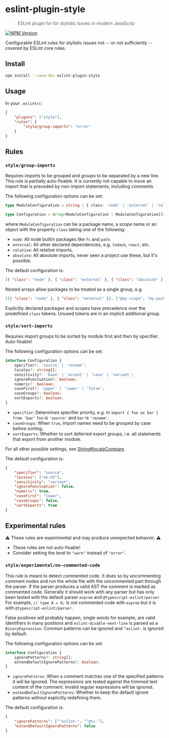 # eslint-plugin-style

> ESLint plugin for for stylistic issues in modern JavaScrip

[![NPM Version][npm-image]][npm-url]

Configurable ESLint rules for stylistic issues not -- or not sufficiently -- covered by ESLint core rules.

## Install

```sh
npm install --save-dev eslint-plugin-style
```

## Usage

In your `.eslintrc`:

```json
{
	"plugins": ["style"],
	"rules": {
		"style/group-imports": "error"
	}
}
```

## Rules

### `style/group-imports`

Requires imports to be grouped and groups to be separated by a new line. This rule is partially auto-fixable.
It is currently not capable to move an import that is preceded by non-import statements, including comments.

The following configuration options can be set:

```ts
type ModuleConfiguration = string | { class: 'node' | 'external' | 'relative' | 'absolute' };

type Configuration = Array<ModuleConfiguration | ModuleConfiguration[]>;
```

where `ModuleConfiguration` can be a package name, a scope name or an object with the property `class` taking one of the following:

-  `node`: All node builtin packages like `fs` and `path`.
-  `external`: All other declared dependencies, e.g. `lodash`, `react`, etc.
-  `relative`: All relative imports.
-  `absolute`: All absolute imports, never seen a project use these, but it's possible.

The default configuration is:

```json
[{ "class": "node" }, { "class": "external" }, { "class": "absolute" }, { "class": "relative" }]
```

Nested arrays allow packages to be treated as a single group, e.g.

```json
[[{ "class": "node" }, { "class": "external" }], ["@my-scope", "my-package"], { "class": "relative" }]
```

Explicitly declared packages and scopes have precedence over the predefined `class` tokens. Unused tokens are in an implicit additional group.

### `style/sort-imports`

Requires import groups to be sorted by module first and then by specifier. Auto-fixable!

The following configuration options can be set:

```ts
interface Configuration {
	specifier?: 'source' | 'rename';
	locales?: string[];
	sensitivity?: 'base' | 'accent' | 'case' | 'variant';
	ignorePunctuation?: boolean;
	numeric?: boolean;
	caseFirst?: 'upper' | 'lower' | 'false';
	caseGroups?: boolean;
	sortExports?: boolean;
}
```

-  `specifier`: Determines specifier priority, e.g. in `import { foo as bar } from 'baz'` `foo` is `'source'` and `bar` is `'rename'`.
-  `caseGroups`: When `true`, import names need to be grouped by case before sorting.
-  `sortExports`: Whether to sort deferred export groups, i.e. all statements that export from another module.

For all other possible settings, see [String#localeCompare](https://developer.mozilla.org/en-US/docs/Web/JavaScript/Reference/Global_Objects/String/localeCompare).

The default configuration is:

```json
{
	"specifier": "source",
	"locales": ["en-US"],
	"sensitivity": "variant",
	"ignorePunctuation": false,
	"numeric": true,
	"caseFirst": "lower",
	"caseGroups": false,
	"sortExports": true
}
```

## Experimental rules

:warning: These rules are experimental and may produce unexpected behavior. :warning:

-  These rules are not auto-fixable!
-  Consider setting the level to `"warn"` instead of `"error"`.

### `style/experimental/no-commented-code`

This rule is meant to detect commented code. It does so by uncommenting comment nodes and run the whole file with the uncommented part through the parser. If the parser produces a valid AST the comment is marked as commented code. Generally it should work with any parser but has only been tested with the default parser `espree` and `@typescript-eslint/parser`. For example, `// type A = 0;` is not commented code with `espree` but it is with `@typescript-eslint/parser`.

False positives will probably happen, single words for example, are valid identifiers in many positions and `eslint-disable-next-line` is parsed as a `BinaryExpression`. Common patterns can be ignored and `^eslint-` is ignored by default.

The following configuration options can be set:

```ts
interface Configuration {
	ignorePatterns?: string[];
	extendDefaultIgnorePatterns?: boolean;
}
```

-  `ignorePatterns`: When a comment matches one of the specified patterns it will be ignored. The expressions are tested against the trimmed text content of the comment. Invalid regular expressions will be ignored.
-  `extendDefaultIgnorePatterns`: Whether to keep the default ignore patterns without explicitly redefining them.

The default configuration is:

```json
{
	"ignorePatterns": ["^eslint-", "^@ts-"],
	"extendDefaultIgnorePatterns": false
}
```

[npm-image]: https://img.shields.io/npm/v/eslint-plugin-style.svg
[npm-url]: https://npmjs.org/package/eslint-plugin-style
